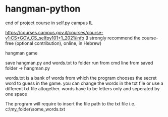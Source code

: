 # hangman-python
end of project course in self.py campus IL

https://courses.campus.gov.il/courses/course-v1:CS+GOV_CS_selfpy101+1_2021/info
(I strongly recommend the course- free (optional contribution), online, in Hebrew)

hangman game

save hangman.py and words.txt to folder
run from cmd line from saved folder -> hangman.py

words.txt is a bank of words from which the program chooses the secret word to guess in the game.
you can change the words in the txt file or use a different txt file altogether.
words have to be letters only and seperated by one space

The program will require to insert the file path to the txt file
i.e. c:\my_folder\some_words.txt


